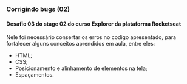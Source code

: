 ### Corrigindo bugs (02)

#### Desafio 03 do stage 02 do curso Explorer da plataforma Rocketseat

Nele foi necessário consertar os erros no codigo apresentado, para fortalecer alguns conceitos aprendidos em aula, entre eles:

- HTML;
- CSS;
- Posicionamento e alinhamento de elementos na tela;
- Espaçamentos.

